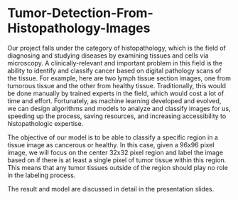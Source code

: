 # Tumor-Detection-From-Histopathology-Images

Our project falls under the category of histopathology, which is the field of diagnosing and studying diseases by examining tissues and cells via microscopy. A clinically-relevant and important problem in this field is the ability to identify and classify cancer based on digital pathology scans of the tissue. For example, here are two lymph tissue section images, one from tumorous tissue and the other from healthy tissue. Traditionally, this would be done manually by trained experts in the field, which would cost a lot of time and effort. Fortunately, as machine learning developed and evolved, we can design algorithms and models to analyze and classify images for us, speeding up the process, saving resources, and increasing accessibility to histopathologic expertise. 

The objective of our model is to be able to classify a specific region in a tissue image as cancerous or healthy. In this case, given a 96x96 pixel image, we will focus on the center 32x32 pixel region and label the image based on if there is at least a single pixel of tumor tissue within this region. This means that any tumor tissues outside of the region should play no role in the labeling process.

The result and model are discussed in detail in the presentation slides.
